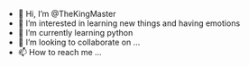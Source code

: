 - 👋 Hi, I’m @TheKingMaster
- 👀 I’m interested in learning new things and having emotions
- 🌱 I’m currently learning python
- 💞️ I’m looking to collaborate on ...
- 📫 How to reach me ...

<!---
TheKingMaster/TheKingMaster is a ✨ special ✨ repository because its `README.md` (this file) appears on your GitHub profile.
You can click the Preview link to take a look at your changes.
--->
